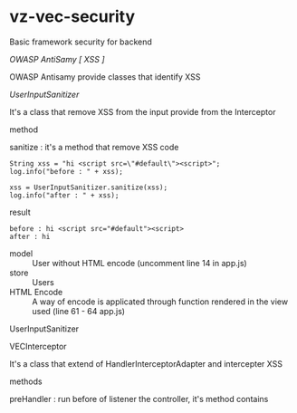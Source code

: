 vz-vec-security
===============
 
Basic framework security for backend 

*OWASP AntiSamy [ XSS ]*

OWASP Antisamy provide classes that identify XSS

*UserInputSanitizer*

It's a class that remove XSS from the input provide from the Interceptor

method

sanitize : it's a method that remove XSS code 

    String xss = "hi <script src=\"#default\"><script>";
    log.info("before : " + xss);

    xss = UserInputSanitizer.sanitize(xss);
    log.info("after : " + xss);
    
result

    before : hi <script src="#default"><script>
    after : hi
    
<dl>
    <dt>model</dt>
    <dd>User without HTML encode (uncomment line 14 in app.js)</dd>
    <dt>store</dt>
    <dd>Users</dd>
    <dt>HTML Encode</dt>
    <dd>A way of encode is applicated through function rendered in the view used (line 61 - 64 app.js)</dd>
</dl>

UserInputSanitizer




VECInterceptor

It's a class that extend of HandlerInterceptorAdapter and intercepter XSS 

methods

preHandler : run before of listener the controller, it's method contains 






